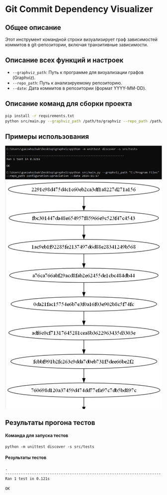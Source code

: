 # Git Commit Dependency Visualizer

## Общее описание

Этот инструмент командной строки визуализирует граф зависимостей коммитов в git-репозитории, включая транзитивные зависимости.

## Описание всех функций и настроек

- `--graphviz_path`: Путь к программе для визуализации графов (Graphviz).
- `--repo_path`: Путь к анализируемому репозиторию.
- `--date`: Дата коммитов в репозитории (формат YYYY-MM-DD).

## Описание команд для сборки проекта

```bash
pip install -r requirements.txt
python src/main.py --graphviz_path /path/to/graphviz --repo_path /path/to/repo --date YYYY-MM-DD
```

## Примеры использования

![image](https://github.com/guezwhozbak/configuration-upravlation/blob/main/homework2/screenshots/hw2_1.jpg)
![image](https://github.com/guezwhozbak/configuration-upravlation/blob/main/homework2/screenshots/hw2_2.jpg)

## Результаты прогона тестов

#### Команда для запуска тестов
```
python -m unittest discover -s src/tests
```
#### Результаты тестов
```
.
----------------------------------------------------------------------
Ran 1 test in 0.121s

OK
```
